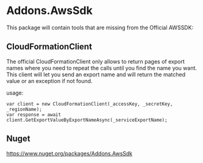 # Addons.AwsSdk

This package will contain tools that are missing from the Official AWSSDK:

## CloudFormationClient

The official CloudFormationClient only allows to return pages of export names where you need to repeat the calls until you find the name you want.
This client will let you send an export name and will return the matched value or an exception if not found.

usage:

    var client = new CloudFormationClient(_accessKey, _secretKey, _regionName);
    var response = await client.GetExportValueByExportNameAsync(_serviceExportName);

## Nuget

https://www.nuget.org/packages/Addons.AwsSdk
